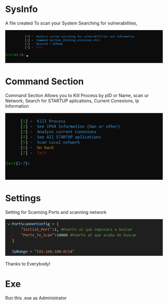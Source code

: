# SysInfo
A file created To scan your System Searching for vulnerabilities, 
 
![Alt text](image.png)

# Command Section
Command Section Allows you to Kill Process by pID or Name, scan ur Network, Search for STARTUP aplications, Current Conexions, Ip Information

![Alt text](image-1.png)

# Settings
Setting for Scanning Ports and scanning network

![Alt text](image-2.png)

Thanks to Everybody!

# Exe
Run this .exe as Administrator